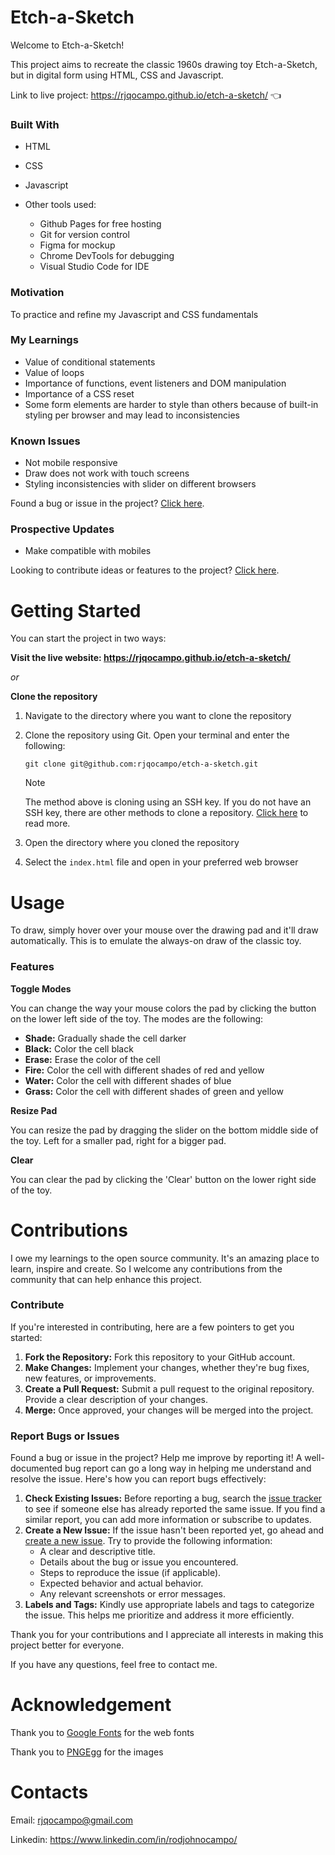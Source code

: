 # Etch-a-Sketch

Welcome to Etch-a-Sketch!

This project aims to recreate the classic 1960s drawing toy Etch-a-Sketch, but in digital form using HTML, CSS and Javascript.

Link to live project: https://rjqocampo.github.io/etch-a-sketch/  :point_left:

### Built With
* HTML
* CSS
* Javascript
* Other tools used:
  
  * Github Pages for free hosting
  * Git for version control
  * Figma for mockup
  * Chrome DevTools for debugging
  * Visual Studio Code for IDE

### Motivation
To practice and refine my Javascript and CSS fundamentals

### My Learnings
* Value of conditional statements
* Value of loops
* Importance of functions, event listeners and DOM manipulation
* Importance of a CSS reset
* Some form elements are harder to style than others because of built-in styling per browser and may lead to inconsistencies

### Known Issues
* Not mobile responsive
* Draw does not work with touch screens
* Styling inconsistencies with slider on different browsers

Found a bug or issue in the project? [Click here](https://github.com/rjqocampo/etch-a-sketch#contributions).

### Prospective Updates
* Make compatible with mobiles

Looking to contribute ideas or features to the project? [Click here](https://github.com/rjqocampo/etch-a-sketch#contributions).

# Getting Started
You can start the project in two ways:

**Visit the live website: https://rjqocampo.github.io/etch-a-sketch/**
  
_or_

**Clone the repository**

  1. Navigate to the directory where you want to clone the repository
  2. Clone the repository using Git. Open your terminal and enter the following:

      ```
     git clone git@github.com:rjqocampo/etch-a-sketch.git
      ```
      > [!NOTE]  
      > The method above is cloning using an SSH key. If you do not have an SSH key, there are other methods to clone a repository. [Click here](https://docs.github.com/en/repositories/creating-and-managing-repositories/cloning-a-repository) to read more.

  4. Open the directory where you cloned the repository
  5. Select the `index.html` file and open in your preferred web browser

# Usage
To draw, simply hover over your mouse over the drawing pad and it'll draw automatically. This is to emulate the always-on draw of the classic toy. 

### Features
**Toggle Modes**

You can change the way your mouse colors the pad by clicking the button on the lower left side of the toy. The modes are the following:
* **Shade:** Gradually shade the cell darker
* **Black:** Color the cell black
* **Erase:** Erase the color of the cell
* **Fire:** Color the cell with different shades of red and yellow
* **Water:** Color the cell with different shades of blue
* **Grass:** Color the cell with different shades of green and yellow

**Resize Pad**

You can resize the pad by dragging the slider on the bottom middle side of the toy. Left for a smaller pad, right for a bigger pad.

**Clear**

You can clear the pad by clicking the 'Clear' button on the lower right side of the toy. 

# Contributions

I owe my learnings to the open source community. It's an amazing place to learn, inspire and create.  So I welcome any contributions from the community that can help enhance this project. 

### Contribute

If you're interested in contributing, here are a few pointers to get you started:

1. **Fork the Repository:** Fork this repository to your GitHub account.
2. **Make Changes:** Implement your changes, whether they're bug fixes, new features, or improvements.
3. **Create a Pull Request:** Submit a pull request to the original repository. Provide a clear description of your changes.
4. **Merge:** Once approved, your changes will be merged into the project.

### Report Bugs or Issues

Found a bug or issue in the project? Help me improve by reporting it! A well-documented bug report can go a long way in helping me understand and resolve the issue. Here's how you can report bugs effectively:

1. **Check Existing Issues:** Before reporting a bug, search the [issue tracker](https://github.com/rjqocampo/etch-a-sketch/issues) to see if someone else has already reported the same issue. If you find a similar report, you can add more information or subscribe to updates.
2. **Create a New Issue:** If the issue hasn't been reported yet, go ahead and [create a new issue](https://github.com/rjqocampo/etch-a-sketch/issues/new). Try to provide the following information:
   * A clear and descriptive title.
   * Details about the bug or issue you encountered.
   * Steps to reproduce the issue (if applicable).
   * Expected behavior and actual behavior.
   * Any relevant screenshots or error messages.
3. **Labels and Tags:** Kindly use appropriate labels and tags to categorize the issue. This helps me prioritize and address it more efficiently.

Thank you for your contributions and I appreciate all interests in making this project better for everyone. 

If you have any questions, feel free to contact me.

# Acknowledgement

Thank you to [Google Fonts](https://fonts.google.com/) for the web fonts

Thank you to [PNGEgg](https://www.pngegg.com/) for the images

# Contacts

Email: rjqocampo@gmail.com

Linkedin: https://www.linkedin.com/in/rodjohnocampo/
